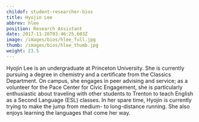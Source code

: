 ```yaml
---
childof: student-researcher-bios
title: Hyojin Lee
abbrev: hlee
position: Research Assistant
date: 2017-11-26T03:46:25.603Z
image: /images/bios/hlee_full.jpg
thumb: /images/bios/hlee_thumb.jpg
weight: 23.5
---
```

Hyojin Lee is an undergraduate at Princeton University. She is currently pursuing a degree in
chemistry and a certificate from the Classics Department. On campus, she engages in peer
advising and service; as a volunteer for the Pace Center for Civic Engagement, she is particularly
enthusiastic about traveling with other students to Trenton to teach English as a Second
Language (ESL) classes. In her spare time, Hyojin is currently trying to make the jump from
medium- to long-distance running. She also enjoys learning the languages that come her way. 